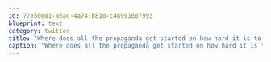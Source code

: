```yaml
---
id: 77e50e01-a6ac-4a74-b810-c46991607993
blueprint: text
category: twitter
title: "Where does all the propaganda get started on how hard it is to do anything on a device that isn't Apple? Been experiencing for 25+ years"
caption: "Where does all the propaganda get started on how hard it is to do anything on a device that isn't Apple? Been experiencing for 25+ years"
---
```

